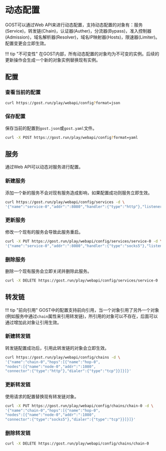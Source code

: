 # 动态配置

GOST可以通过Web API来进行动态配置，支持动态配置的对象有：服务(Service)，转发链(Chain)，认证器(Auther)，分流器(Bypass)，准入控制器(Admission)，域名解析器(Resolver)，域名IP映射器(Hosts)，限速器(Limiter)。配置变更会立即生效。

!!! tip "不可变性"
    在GOST内部，所有动态配置的对象均为不可变的实例。后续的更新操作会生成一个新的对象实例替换现有实例。

## 配置

### 查看当前的配置

```sh
curl https://gost.run/play/webapi/config?format=json
```

### 保存配置

保存当前的配置到`gost.json`或`gost.yaml`文件。

```sh
curl -X POST https://gost.run/play/webapi/config?format=yaml
```

## 服务

通过Web API可以动态对服务进行配置。

### 新建服务

添加一个新的服务不会对现有服务造成影响，如果配置成功则服务立即生效。

```sh
curl https://gost.run/play/webapi/config/services -d \
'{"name":"service-0","addr":":8080","handler":{"type":"http"},"listener":{"type":"tcp"}}'
```

### 更新服务

修改一个现有的服务会导致此服务重启。

```sh
curl -X PUT https://gost.run/play/webapi/config/services/service-0 -d \
'{"name":"service-0","addr":":8080","handler":{"type":"socks5"},"listener":{"type":"tcp"}}'
```

### 删除服务

删除一个现有服务会立即关闭并删除此服务。

```sh
curl -X DELETE https://gost.run/play/webapi/config/services/service-0 
```

## 转发链

!!! tip "前向引用"
    GOST中的配置支持前向引用，当一个对象引用了另外一个对象(例如服务中通过`chain`属性来引用转发链)，所引用的对象可以不存在，后面可以通过增加此对象让引用生效。

### 新建转发链

转发链配置成功后，引用此转发链的对象会立即生效。

```sh
curl https://gost.run/play/webapi/config/chains -d \
'{"name":"chain-0","hops":[{"name":"hop-0", 
"nodes":[{"name":"node-0","addr":":1080", 
"connector":{"type":"http"},"dialer":{"type":"tcp"}}]}]}'
```

### 更新转发链

使用请求的配置替换现有转发链对象。

```sh
curl -X PUT https://gost.run/play/webapi/config/chains/chain-0 -d \
'{"name":"chain-0","hops":[{"name":"hop-0", 
"nodes":[{"name":"node-0","addr":":1080", 
"connector":{"type":"socks5"},"dialer":{"type":"tcp"}}]}]}'
```

### 删除转发链

```sh
curl -X DELETE https://gost.run/play/webapi/config/chains/chain-0 
```
